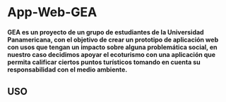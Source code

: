 # App-Web-GEA
#### GEA es un proyecto de un grupo de estudiantes de la Universidad Panamericana, con el objetivo de crear un prototipo de aplicación web con usos que tengan un impacto sobre alguna problemática social, en nuestro caso decidimos apoyar el ecoturismo con una aplicación que permita calificar ciertos puntos turísticos tomando en cuenta su responsabilidad con el medio ambiente. 
## USO
###### 

